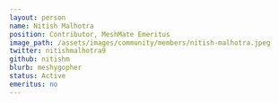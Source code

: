 ```yaml
---
layout: person
name: Nitish Malhotra
position: Contributor, MeshMate Emeritus
image_path: /assets/images/community/members/nitish-malhotra.jpeg
twitter: nitishmalhotra9
github: nitishm
blurb: meshygopher
status: Active
emeritus: no
---
```

